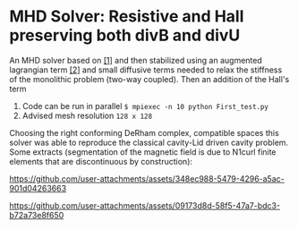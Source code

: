 # MHD Solver: Resistive and Hall preserving both divB and divU

An MHD solver based on [[1]](https://arxiv.org/pdf/2012.04122) and then stabilized using an augmented lagrangian term [[2]](https://arxiv.org/pdf/1706.02648) and small diffusive terms
needed to relax the stiffness of the monolithic problem (two-way coupled). Then an addition of the Hall's term

1. Code can be run in parallel    ```$ mpiexec -n 10 python First_test.py```
2. Advised mesh resolution ```128 x 128```

Choosing the right conforming DeRham complex, compatible spaces this solver was able to reproduce the classical cavity-Lid driven cavity problem. Some extracts (segmentation of the magnetic field is due to N1curl finite elements that are discontinuous by construction):

https://github.com/user-attachments/assets/348ec988-5479-4296-a5ac-901d04263663


https://github.com/user-attachments/assets/09173d8d-58f5-47a7-bdc3-b72a73e8f650




